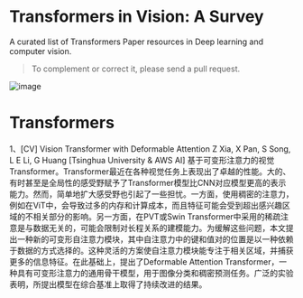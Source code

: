 # Transformers in Vision: A Survey


A curated list of Transformers Paper resources in Deep learning and computer vision.

>To complement or correct it, please send a pull request.

![image](https://github.com/iDeepwise/Awesome_CV_Research/tree/master/Related/iDeepwise.png)

# Transformers

1、[CV] Vision Transformer with Deformable Attention
Z Xia, X Pan, S Song, L E Li, G Huang
[Tsinghua University & AWS AI]
基于可变形注意力的视觉Transformer。Transformer最近在各种视觉任务上表现出了卓越的性能。大的、有时甚至是全局性的感受野赋予了Transformer模型比CNN对应模型更高的表示能力。然而，简单地扩大感受野也引起了一些担忧。一方面，使用稠密的注意力，例如在ViT中，会导致过多的内存和计算成本，而且特征可能会受到超出感兴趣区域的不相关部分的影响。另一方面，在PVT或Swin Transformer中采用的稀疏注意是与数据无关的，可能会限制对长程关系的建模能力。为缓解这些问题，本文提出一种新的可变形自注意力模块，其中自注意力中的键和值对的位置是以一种依赖于数据的方式选择的。这种灵活的方案使自注意力模块能专注于相关区域，并捕获更多的信息特征。在此基础上，提出了Deformable Attention Transformer，一种具有可变形注意力的通用骨干模型，用于图像分类和稠密预测任务。广泛的实验表明，所提出模型在综合基准上取得了持续改进的结果。






